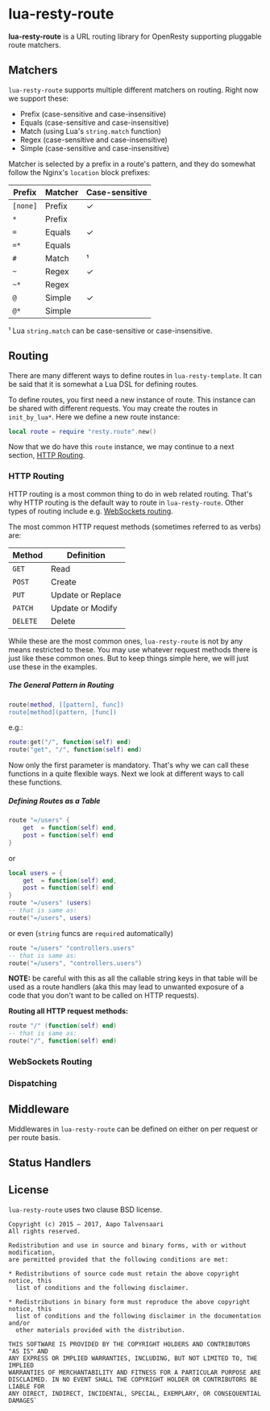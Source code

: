 # lua-resty-route

**lua-resty-route** is a URL routing library for OpenResty supporting
pluggable route matchers.

## Matchers

`lua-resty-route` supports multiple different matchers on routing. Right now
we support these:

* Prefix (case-sensitive and case-insensitive)
* Equals (case-sensitive and case-insensitive)
* Match (using Lua's `string.match` function)
* Regex (case-sensitive and case-insensitive)
* Simple (case-sensitive and case-insensitive)

Matcher is selected by a prefix in a route's pattern, and they do somewhat
follow the Nginx's `location` block prefixes:

Prefix | Matcher | Case-sensitive
-------|---------|---------------
`[none]` | Prefix | ✓
`*` | Prefix | 
`=` | Equals | ✓
`=*` | Equals | 
`#` | Match | ¹
`~` | Regex | ✓
`~*` | Regex | 
`@` | Simple | ✓
`@*` | Simple | 

¹ Lua `string.match` can be case-sensitive or case-insensitive.

## Routing

There are many different ways to define routes in `lua-resty-template`.
It can be said that it is somewhat a Lua DSL for defining routes.

To define routes, you first need a new instance of route. This instance
can be shared with different requests. You may create the routes in
`init_by_lua*`. Here we define a new route instance:

```lua
local route = require "resty.route".new()
```

Now that we do have this `route` instance, we may continue to a next
section, [HTTP Routing](#http-routing).

### HTTP Routing

HTTP routing is a most common thing to do in web related routing. That's
why HTTP routing is the default way to route in `lua-resty-route`. Other
types of routing include e.g. [WebSockets routing](#websockets-routing).

The most common HTTP request methods (sometimes referred to as verbs) are:

Method | Definition
-------|-----------
`GET` | Read
`POST` | Create
`PUT` | Update or Replace
`PATCH` | Update or Modify
`DELETE` | Delete

While these are the most common ones, `lua-resty-route` is not by any means
restricted to these. You may use whatever request methods there is just like
these common ones. But to keep things simple here, we will just use these in
the examples.

##### The General Pattern in Routing

```lua
route(method, [[pattern], func])
route[method](pattern, [func])
```

e.g.:

```lua
route:get("/", function(self) end)
route("get", "/", function(self) end)
```

Now only the first parameter is mandatory. That's why we
can call these functions in a quite flexible ways. Next we
look at different ways to call these functions.

##### Defining Routes as a Table

```lua
route "=/users" {
    get  = function(self) end,
    post = function(self) end
}
```

or

```lua
local users = {
    get  = function(self) end,
    post = function(self) end
}
route "=/users" (users)
-- that is same as:
route("=/users", users)
```

or even (`string` funcs are `require`d automatically)

```lua
route "=/users" "controllers.users"
-- that is same as:
route("=/users", "controllers.users")
```

**NOTE:** be careful with this as all the callable string keys in that
table will be used as a route handlers (aka this may lead to unwanted
exposure of a code that you don't want to be called on HTTP requests).

**Routing all HTTP request methods:**

```lua
route "/" (function(self) end)
-- that is same as:
route("/", function(self) end)
```

### WebSockets Routing

### Dispatching

## Middleware

Middlewares in `lua-resty-route` can be defined on either on per request
or per route basis.

## Status Handlers

## License

`lua-resty-route` uses two clause BSD license.

```
Copyright (c) 2015 – 2017, Aapo Talvensaari
All rights reserved.

Redistribution and use in source and binary forms, with or without modification,
are permitted provided that the following conditions are met:

* Redistributions of source code must retain the above copyright notice, this
  list of conditions and the following disclaimer.

* Redistributions in binary form must reproduce the above copyright notice, this
  list of conditions and the following disclaimer in the documentation and/or
  other materials provided with the distribution.

THIS SOFTWARE IS PROVIDED BY THE COPYRIGHT HOLDERS AND CONTRIBUTORS "AS IS" AND
ANY EXPRESS OR IMPLIED WARRANTIES, INCLUDING, BUT NOT LIMITED TO, THE IMPLIED
WARRANTIES OF MERCHANTABILITY AND FITNESS FOR A PARTICULAR PURPOSE ARE
DISCLAIMED. IN NO EVENT SHALL THE COPYRIGHT HOLDER OR CONTRIBUTORS BE LIABLE FOR
ANY DIRECT, INDIRECT, INCIDENTAL, SPECIAL, EXEMPLARY, OR CONSEQUENTIAL DAMAGES`
